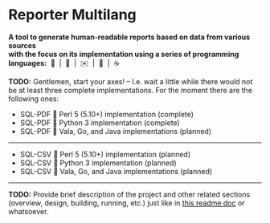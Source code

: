 # Reporter Multilang

**A tool to generate human-readable reports based on data from various sources
<br />with the focus on its implementation using a series of programming languages:**&nbsp;&nbsp;:camel:&nbsp;&nbsp;|&nbsp;&nbsp;:snake:&nbsp;&nbsp;|&nbsp;&nbsp;:envelope:&nbsp;&nbsp;|&nbsp;&nbsp;:rat:&nbsp;&nbsp;|&nbsp;&nbsp;:coffee:

**TODO:** Gentlemen, start your axes! &ndash; I.e. wait a little while there would not be at least three complete implementations. For the moment there are the following ones:
* SQL-PDF :small_blue_diamond: Perl 5 (5.10+) implementation (complete)
* SQL-PDF :small_blue_diamond: Python 3 implementation (complete)
* SQL-PDF :small_blue_diamond: Vala, Go, and Java implementations (planned)

---

* SQL-CSV :small_blue_diamond: Perl 5 (5.10+) implementation (planned)
* SQL-CSV :small_blue_diamond: Python 3 implementation (planned)
* SQL-CSV :small_blue_diamond: Vala, Go, and Java implementations (planned)

---

**TODO:** Provide brief description of the project and other related sections (overview, design, building, running, etc.) just like in [this readme doc](https://github.com/rgolubtsov/virtblkiosim/blob/master/README.md "VIRTual BLocK IO SIMulating (virtblkiosim)") or whatsoever.
